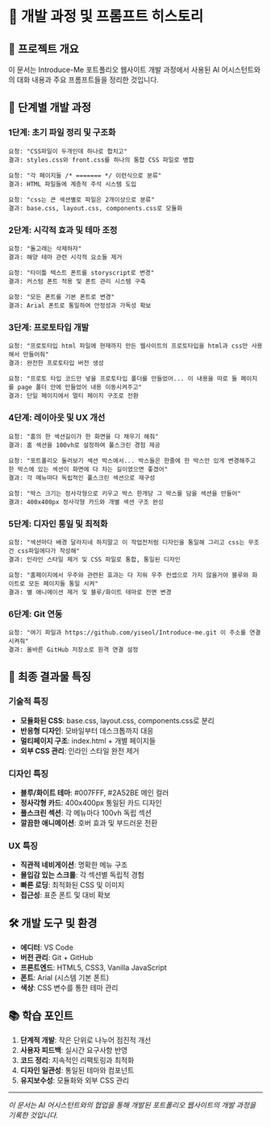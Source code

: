 # 🚀 개발 과정 및 프롬프트 히스토리

## 📖 프로젝트 개요
이 문서는 Introduce-Me 포트폴리오 웹사이트 개발 과정에서 사용된 AI 어시스턴트와의 대화 내용과 주요 프롬프트들을 정리한 것입니다.

## 🎯 단계별 개발 과정

### 1단계: 초기 파일 정리 및 구조화
```
요청: "CSS파일이 두개인데 하나로 합치고"
결과: styles.css와 front.css를 하나의 통합 CSS 파일로 병합
```

```
요청: "각 페이지들 /* ======= */ 이런식으로 분류"
결과: HTML 파일들에 계층적 주석 시스템 도입
```

```
요청: "css는 큰 섹션별로 파일은 2개이상으로 분류"
결과: base.css, layout.css, components.css로 모듈화
```

### 2단계: 시각적 효과 및 테마 조정
```
요청: "돌고래는 삭제하자"
결과: 해양 테마 관련 시각적 요소들 제거
```

```
요청: "타이틀 텍스트 폰트를 storyscript로 변경"
결과: 커스텀 폰트 적용 및 폰트 관리 시스템 구축
```

```
요청: "모든 폰트를 기본 폰트로 변경"
결과: Arial 폰트로 통일하여 안정성과 가독성 확보
```

### 3단계: 프로토타입 개발
```
요청: "프로토타입 html 파일에 현재까지 만든 웹사이트의 프로토타입을 html과 css만 사용해서 만들어줘"
결과: 완전한 프로토타입 버전 생성
```

```
요청: "프로토 타입 코드만 넣을 프로토타입 폴더를 만들었어... 이 내용을 따로 둘 페이지를 page 폴더 안에 만들었어 내용 이동시켜주고"
결과: 단일 페이지에서 멀티 페이지 구조로 전환
```

### 4단계: 레이아웃 및 UX 개선
```
요청: "홈의 한 섹션길이가 한 화면을 다 채우기 해줘"
결과: 홈 섹션을 100vh로 설정하여 풀스크린 경험 제공
```

```
요청: "포트폴리오 둘러보기 섹션 박스에서... 박스들은 한줄에 한 박스만 있게 변경해주고 한 박스에 있는 섹션이 화면에 다 차는 길이였으면 좋겠어"
결과: 각 메뉴마다 독립적인 풀스크린 섹션으로 재구성
```

```
요청: "박스 크기는 정사각형으로 키우고 박스 한개당 그 박스를 담을 섹션을 만들어"
결과: 400x400px 정사각형 카드와 개별 섹션 구조 완성
```

### 5단계: 디자인 통일 및 최적화
```
요청: "섹션마다 배경 달라지네 하지말고 이 작업전처럼 디자인을 통일해 그리고 css는 무조건 css파일에다가 작성해"
결과: 인라인 스타일 제거 및 CSS 파일로 통합, 통일된 디자인
```

```
요청: "홈페이지에서 우주와 관련된 효과는 다 지워 우주 컨셉으로 가지 않을거야 블루와 화이트로 모든 페이지들 통일 시켜"
결과: 별 애니메이션 제거 및 블루/화이트 테마로 전면 변경
```

### 6단계: Git 연동
```
요청: "여기 파일과 https://github.com/yiseol/Introduce-me.git 이 주소를 연결시켜줘"
결과: 올바른 GitHub 저장소로 원격 연결 설정
```

## 🎨 최종 결과물 특징

### 기술적 특징
- **모듈화된 CSS**: base.css, layout.css, components.css로 분리
- **반응형 디자인**: 모바일부터 데스크톱까지 대응
- **멀티페이지 구조**: index.html + 개별 페이지들
- **외부 CSS 관리**: 인라인 스타일 완전 제거

### 디자인 특징  
- **블루/화이트 테마**: #007FFF, #2A52BE 메인 컬러
- **정사각형 카드**: 400x400px 통일된 카드 디자인
- **풀스크린 섹션**: 각 메뉴마다 100vh 독립 섹션
- **깔끔한 애니메이션**: 호버 효과 및 부드러운 전환

### UX 특징
- **직관적 네비게이션**: 명확한 메뉴 구조
- **몰입감 있는 스크롤**: 각 섹션별 독립적 경험
- **빠른 로딩**: 최적화된 CSS 및 이미지
- **접근성**: 표준 폰트 및 대비 확보

## 🛠 개발 도구 및 환경
- **에디터**: VS Code
- **버전 관리**: Git + GitHub
- **프론트엔드**: HTML5, CSS3, Vanilla JavaScript
- **폰트**: Arial (시스템 기본 폰트)
- **색상**: CSS 변수를 통한 테마 관리

## 📚 학습 포인트
1. **단계적 개발**: 작은 단위로 나누어 점진적 개선
2. **사용자 피드백**: 실시간 요구사항 반영
3. **코드 정리**: 지속적인 리팩토링과 최적화
4. **디자인 일관성**: 통일된 테마와 컴포넌트
5. **유지보수성**: 모듈화와 외부 CSS 관리

---

*이 문서는 AI 어시스턴트와의 협업을 통해 개발된 포트폴리오 웹사이트의 개발 과정을 기록한 것입니다.*